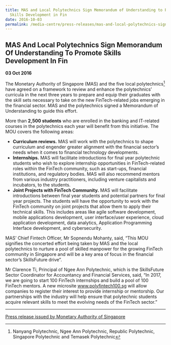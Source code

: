 ```yaml
---
title: MAS and Local Polytechnics Sign Memorandum of Understanding to Promote
  Skills Development in Fin
date: 2016-10-03
permalink: /media-centre/press-releases/mas-and-local-polytechnics-sign-memorandum-of-understanding-to-promote-skills-development-in-financial-technology/
---
```

## MAS And Local Polytechnics Sign Memorandum Of Understanding To Promote Skills Development In Fin ##

**03 Oct 2016**

The Monetary Authority of Singapore (MAS) and the five local polytechnics[^1] have agreed on a framework to review and enhance the polytechnics’ curricula in the next three years to prepare and equip their graduates with the skill sets necessary to take on the new FinTech-related jobs emerging in the financial sector. MAS and the polytechnics signed a Memorandum of Understanding to guide this effort.

More than **2,500 students** who are enrolled in the banking and IT-related courses in the polytechnics each year will benefit from this initiative. The MOU covers the following areas:

* **Curriculum reviews.** MAS will work with the polytechnics to shape curriculum and engender greater alignment with the financial sector’s needs when it comes to financial technology developments.
* **Internships.** MAS will facilitate introductions for final year polytechnic students who wish to explore internship opportunities in FinTech-related roles within the FinTech community, such as start-ups, financial institutions, and regulatory bodies. MAS will also recommend mentors from various industry practitioners, including venture capitalists and incubators, to the students.
* **Joint Projects with FinTech Community.** MAS will facilitate introductions between final year students and potential partners for final year projects. The students will have the opportunity to work with the FinTech community on joint projects that allow them to apply their technical skills. This includes areas like agile software development, mobile applications development, user interface/user experience, cloud application development, data analytics, Application Programming Interface development, and cybersecurity.
 
MAS’ Chief Fintech Officer, Mr Sopnendu Mohanty, said, “This MOU signifies the concerted effort being taken by MAS and the local polytechnics to nurture a pool of skilled manpower for the growing FinTech community in Singapore and will be a key area of focus in the financial sector’s SkillsFuture drive”.

Mr Clarence Ti, Principal of Ngee Ann Polytechnic, which is the SkillsFuture Sector Coordinator for Accountancy and Financial Services, said, “In 2017, we are going to start 100 FinTech internships and build a pool of 100 FinTech mentors. A new microsite www.polyfintech100.sg will allow companies to register their interest to provide internship or mentorship. Our partnerships with the industry will help ensure that polytechnic students acquire relevant skills to meet the evolving needs of the FinTech sector.”  
 
 --------
 
[^1]: Nanyang Polytechnic, Ngee Ann Polytechnic, Republic Polytechnic, Singapore Polytechnic and Temasek Polytechnic

[Press release issued by Monetary Authority of Singapore](https://www.mas.gov.sg/news/media-releases/2016/mas-and-local-polytechnics-sign-memorandum-of-understanding-to-promote-skills-development-in-fintech)